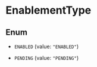 

# EnablementType

## Enum


* `ENABLED` (value: `"ENABLED"`)

* `PENDING` (value: `"PENDING"`)



